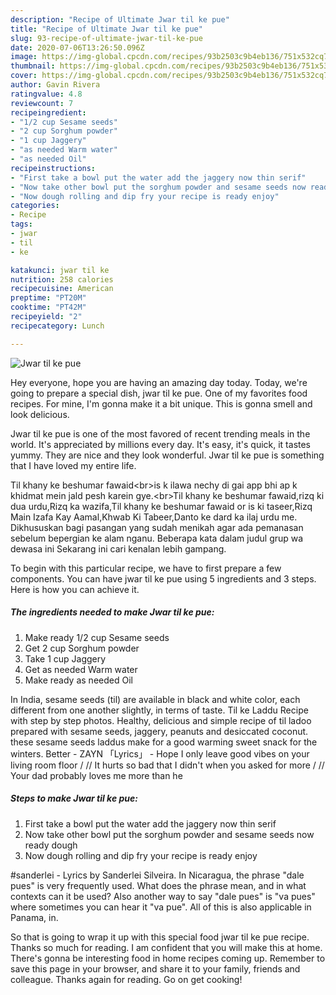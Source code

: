 ```yaml
---
description: "Recipe of Ultimate Jwar til ke pue"
title: "Recipe of Ultimate Jwar til ke pue"
slug: 93-recipe-of-ultimate-jwar-til-ke-pue
date: 2020-07-06T13:26:50.096Z
image: https://img-global.cpcdn.com/recipes/93b2503c9b4eb136/751x532cq70/jwar-til-ke-pue-recipe-main-photo.jpg
thumbnail: https://img-global.cpcdn.com/recipes/93b2503c9b4eb136/751x532cq70/jwar-til-ke-pue-recipe-main-photo.jpg
cover: https://img-global.cpcdn.com/recipes/93b2503c9b4eb136/751x532cq70/jwar-til-ke-pue-recipe-main-photo.jpg
author: Gavin Rivera
ratingvalue: 4.8
reviewcount: 7
recipeingredient:
- "1/2 cup Sesame seeds"
- "2 cup Sorghum powder"
- "1 cup Jaggery"
- "as needed Warm water"
- "as needed Oil"
recipeinstructions:
- "First take a bowl put the water add the jaggery now thin serif"
- "Now take other bowl put the sorghum powder and sesame seeds now ready dough"
- "Now dough rolling and dip fry your recipe is ready enjoy"
categories:
- Recipe
tags:
- jwar
- til
- ke

katakunci: jwar til ke 
nutrition: 258 calories
recipecuisine: American
preptime: "PT20M"
cooktime: "PT42M"
recipeyield: "2"
recipecategory: Lunch

---
```



![Jwar til ke pue](https://img-global.cpcdn.com/recipes/93b2503c9b4eb136/751x532cq70/jwar-til-ke-pue-recipe-main-photo.jpg)

Hey everyone, hope you are having an amazing day today. Today, we're going to prepare a special dish, jwar til ke pue. One of my favorites food recipes. For mine, I'm gonna make it a bit unique. This is gonna smell and look delicious.

Jwar til ke pue is one of the most favored of recent trending meals in the world. It's appreciated by millions every day. It's easy, it's quick, it tastes yummy. They are nice and they look wonderful. Jwar til ke pue is something that I have loved my entire life.

Til khany ke beshumar fawaid&lt;br&gt;is k ilawa nechy di gai app bhi ap k khidmat mein jald pesh karein gye.&lt;br&gt;Til khany ke beshumar fawaid,rizq ki dua urdu,Rizq ka wazifa,Til khany ke beshumar fawaid or is ki taseer,Rizq Main Izafa Kay Aamal,Khwab Ki Tabeer,Danto ke dard ka ilaj urdu me. Dikhususkan bagi pasangan yang sudah menikah agar ada pemanasan sebelum bepergian ke alam nganu. Beberapa kata dalam judul grup wa dewasa ini Sekarang ini cari kenalan lebih gampang.


To begin with this particular recipe, we have to first prepare a few components. You can have jwar til ke pue using 5 ingredients and 3 steps. Here is how you can achieve it.

##### The ingredients needed to make Jwar til ke pue:

1. Make ready 1/2 cup Sesame seeds
1. Get 2 cup Sorghum powder
1. Take 1 cup Jaggery
1. Get as needed Warm water
1. Make ready as needed Oil


In India, sesame seeds (til) are available in black and white color, each different from one another slightly, in terms of taste. Til ke Laddu Recipe with step by step photos. Healthy, delicious and simple recipe of til ladoo prepared with sesame seeds, jaggery, peanuts and desiccated coconut. these sesame seeds laddus make for a good warming sweet snack for the winters. Better - ZAYN 「Lyrics」 - Hope I only leave good vibes on your living room floor / // It hurts so bad that I didn&#39;t when you asked for more / // Your dad probably loves me more than he 

##### Steps to make Jwar til ke pue:

1. First take a bowl put the water add the jaggery now thin serif
1. Now take other bowl put the sorghum powder and sesame seeds now ready dough
1. Now dough rolling and dip fry your recipe is ready enjoy


#sanderlei - Lyrics by Sanderlei Silveira. In Nicaragua, the phrase &#34;dale pues&#34; is very frequently used. What does the phrase mean, and in what contexts can it be used? Also another way to say &#34;dale pues&#34; is &#34;va pues&#34; where sometimes you can hear it &#34;va pue&#34;. All of this is also applicable in Panama, in. 

So that is going to wrap it up with this special food jwar til ke pue recipe. Thanks so much for reading. I am confident that you will make this at home. There's gonna be interesting food in home recipes coming up. Remember to save this page in your browser, and share it to your family, friends and colleague. Thanks again for reading. Go on get cooking!

